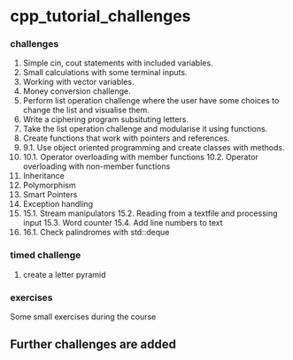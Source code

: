# cpp_tutorial_challenges

### challenges
1. Simple cin, cout statements with included variables.
2. Small calculations with some terminal inputs.
3. Working with vector variables.
4. Money conversion challenge.
5. Perform list operation challenge where the user have some choices to change the list and visualise them.
6. Write a ciphering program subsituting letters.
7. Take the list operation challenge and modularise it using functions.
8. Create functions that work with pointers and references.
9.
    9.1. Use object oriented programming and create classes with methods.
10.
    10.1. Operator overloading with member functions
    10.2. Operator overloading with non-member functions
11. Inheritance
12. Polymorphism
13. Smart Pointers
14. Exception handling
15.
    15.1. Stream manipulators
    15.2. Reading from a textfile and processing input
    15.3. Word counter
    15.4. Add line numbers to text
16.
    16.1. Check palindromes with std::deque
### timed challenge
1. create a letter pyramid

### exercises
Some small exercises during the course

## Further challenges are added

